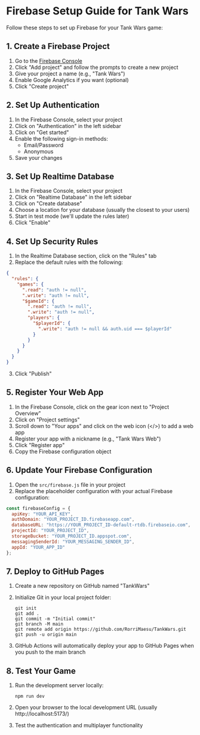 # Firebase Setup Guide for Tank Wars

Follow these steps to set up Firebase for your Tank Wars game:

## 1. Create a Firebase Project

1. Go to the [Firebase Console](https://console.firebase.google.com/)
2. Click "Add project" and follow the prompts to create a new project
3. Give your project a name (e.g., "Tank Wars")
4. Enable Google Analytics if you want (optional)
5. Click "Create project"

## 2. Set Up Authentication

1. In the Firebase Console, select your project
2. Click on "Authentication" in the left sidebar
3. Click on "Get started"
4. Enable the following sign-in methods:
   - Email/Password
   - Anonymous
5. Save your changes

## 3. Set Up Realtime Database

1. In the Firebase Console, select your project
2. Click on "Realtime Database" in the left sidebar
3. Click on "Create database"
4. Choose a location for your database (usually the closest to your users)
5. Start in test mode (we'll update the rules later)
6. Click "Enable"

## 4. Set Up Security Rules

1. In the Realtime Database section, click on the "Rules" tab
2. Replace the default rules with the following:

```json
{
  "rules": {
    "games": {
      ".read": "auth != null",
      ".write": "auth != null",
      "$gameId": {
        ".read": "auth != null",
        ".write": "auth != null",
        "players": {
          "$playerId": {
            ".write": "auth != null && auth.uid === $playerId"
          }
        }
      }
    }
  }
}
```

3. Click "Publish"

## 5. Register Your Web App

1. In the Firebase Console, click on the gear icon next to "Project Overview"
2. Click on "Project settings"
3. Scroll down to "Your apps" and click on the web icon (</>) to add a web app
4. Register your app with a nickname (e.g., "Tank Wars Web")
5. Click "Register app"
6. Copy the Firebase configuration object

## 6. Update Your Firebase Configuration

1. Open the `src/firebase.js` file in your project
2. Replace the placeholder configuration with your actual Firebase configuration:

```javascript
const firebaseConfig = {
  apiKey: "YOUR_API_KEY",
  authDomain: "YOUR_PROJECT_ID.firebaseapp.com",
  databaseURL: "https://YOUR_PROJECT_ID-default-rtdb.firebaseio.com",
  projectId: "YOUR_PROJECT_ID",
  storageBucket: "YOUR_PROJECT_ID.appspot.com",
  messagingSenderId: "YOUR_MESSAGING_SENDER_ID",
  appId: "YOUR_APP_ID"
};
```

## 7. Deploy to GitHub Pages

1. Create a new repository on GitHub named "TankWars"
2. Initialize Git in your local project folder:
   ```
   git init
   git add .
   git commit -m "Initial commit"
   git branch -M main
   git remote add origin https://github.com/RorriMaesu/TankWars.git
   git push -u origin main
   ```

3. GitHub Actions will automatically deploy your app to GitHub Pages when you push to the main branch

## 8. Test Your Game

1. Run the development server locally:
   ```
   npm run dev
   ```

2. Open your browser to the local development URL (usually http://localhost:5173/)
3. Test the authentication and multiplayer functionality
